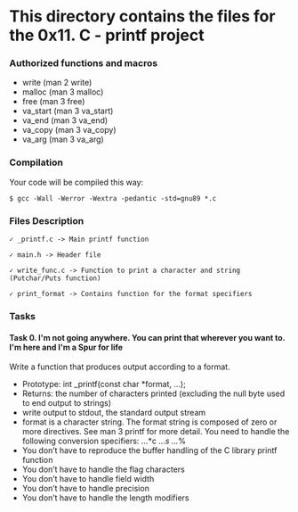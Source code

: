 # This directory contains the files for the 0x11. C - printf project

### Authorized functions and macros
- write (man 2 write)
- malloc (man 3 malloc)
- free (man 3 free)
- va_start (man 3 va_start)
- va_end (man 3 va_end)
- va_copy (man 3 va_copy)
- va_arg (man 3 va_arg)

### Compilation
Your code will be compiled this way:
```
$ gcc -Wall -Werror -Wextra -pedantic -std=gnu89 *.c
```

### Files Description
```
✓ _printf.c -> Main printf function

✓ main.h -> Header file

✓ write_func.c -> Function to print a character and string (Putchar/Puts function)

✓ print_format -> Contains function for the format specifiers
```

### Tasks
#### Task 0. I'm not going anywhere. You can print that wherever you want to. I'm here and I'm a Spur for life
Write a function that produces output according to a format.
- Prototype: int _printf(const char *format, ...);
- Returns: the number of characters printed (excluding the null byte used to end output to strings)
- write output to stdout, the standard output stream
- format is a character string. The format string is composed of zero or more directives. See man 3 printf for more detail. You need to handle the following conversion specifiers:
...*c
...*s
...*%
- You don’t have to reproduce the buffer handling of the C library printf function
- You don’t have to handle the flag characters
- You don’t have to handle field width
- You don’t have to handle precision
- You don’t have to handle the length modifiers
